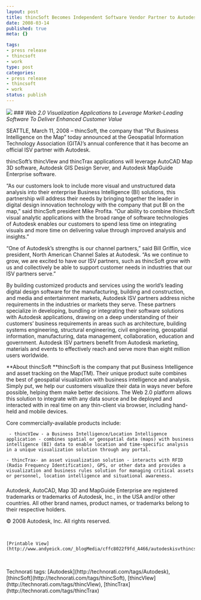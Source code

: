 ```yaml
--- 
layout: post
title: thincSoft Becomes Independent Software Vendor Partner to Autodesk
date: 2008-03-14
published: true
meta: {}

tags: 
- press release
- thincsoft
- work
type: post
categories: 
- press release
- thincsoft
- work
status: publish
---
```

![](http://media.eick.us/2011/05/2100790462_78f9d70aea_m.jpg)  ### _Web 2.0 Visualization Applications to Leverage Market-Leading Software To Deliver Enhanced Customer Value_

  

   SEATTLE, March 11, 2008 – thincSoft, the company that “Put Business Intelligence on the Map” today announced at the Geospatial Information Technology Association (GITA)’s annual conference that it has become an official ISV partner with Autodesk.

  

thincSoft’s thincVIew and thincTrax applications will leverage AutoCAD Map 3D software, Autodesk GIS Design Server, and Autodesk MapGuide Enterprise software.

  

   “As our customers look to include more visual and unstructured data analysis into their enterprise Business Intelligence (BI) solutions, this partnership will address their needs by bringing together the leader in digital design innovation technology with the company that put BI on the map,” said thincSoft president Mike Profita. “Our ability to combine thincSoft visual analytic applications with the broad range of software technologies of Autodesk enables our customers to spend less time on integrating visuals and more time on delivering value through improved analysis and insights.”

  

   “One of Autodesk’s strengths is our channel partners,” said Bill Griffin, vice president, North American Channel Sales at Autodesk. “As we continue to grow, we are excited to have our ISV partners, such as thincSoft grow with us and collectively be able to support customer needs in industries that our ISV partners serve.”

  

   By building customized products and services using the world’s leading digital design software for the manufacturing, building and construction, and media and entertainment markets, Autodesk ISV partners address niche requirements in the industries or markets they serve. These partners specialize in developing, bundling or integrating their software solutions with Autodesk applications, drawing on a deep understanding of their customers’ business requirements in areas such as architecture, building systems engineering, structural engineering, civil engineering, geospatial information, manufacturing, data management, collaboration, education and government. Autodesk ISV partners benefit from Autodesk marketing, materials and events to effectively reach and serve more than eight million users worldwide.     

  

**About thincSoft      **thincSoft is the company that put Business Intelligence and asset tracking on the Map(TM). Their unique product suite combines the best of geospatial visualization with business intelligence and analysis. Simply put, we help our customers visualize their data in ways never before possible, helping them make better decisions. The Web 2.0 platform allows this solution to integrate with any data source and be deployed and interacted with in real time on any thin-client via browser, including hand-held and mobile devices.     

  

Core commercially-available products include:    

     - thincVIew - a Business Intelligence/Location Intelligence application - combines spatial or geospatial data (maps) with business intelligence (BI) data to enable location and time-specific analysis in a unique visualization solution through any portal. 

    - thincTrax- an asset visualization solution - interacts with RFID (Radio Frequency Identification), GPS, or other data and provides a visualization and business rules solution for managing critical assets or personnel, location intelligence and situational awareness.      

   

###

  

   Autodesk, AutoCAD, Map 3D and MapGuide Enterprise are registered trademarks or trademarks of Autodesk, Inc., in the USA and/or other countries. All other brand names, product names, or trademarks belong to their respective holders.     

  

© 2008 Autodesk, Inc. All rights reserved.

  

 

  

    [Printable View](http://www.andyeick.com/_blogMedia/cffc8022f9fd_A466/autodeskisvthincsoft_prapproved1.pdf) 

  

 

  <div class="wlWriterSmartContent" style="padding-right: 0px;padding-left: 0px;padding-bottom: 0px;margin: 0px;padding-top: 0px">Technorati tags: [Autodesk](http://technorati.com/tags/Autodesk), [thincSoft](http://technorati.com/tags/thincSoft), [thincVIew](http://technorati.com/tags/thincVIew), [thincTrax](http://technorati.com/tags/thincTrax)</div>
